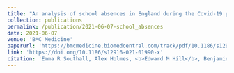 ```yaml
---
title: "An analysis of school absences in England during the Covid-19 pandemic"
collection: publications
permalink: /publication/2021-06-07-school_absences
date: 2021-06-07
venue: 'BMC Medicine'
paperurl: 'https://bmcmedicine.biomedcentral.com/track/pdf/10.1186/s12916-021-01990-x.pdf'
link: 'https://doi.org/10.1186/s12916-021-01990-x'
citation: 'Emma R Southall, Alex Holmes, <b>Edward M Hill</b>, Benjamin D Atkins, Trystan Leng, Robin N Thompson, Louise Dyson, Matt J Keeling, Michael J Tildesley. (2021). &quot;An analysis of school absences in England during the Covid-19 pandemic.&quot; <i>BMC Medicine</i>. <b>19</b>: 137. doi:10.1186/s12916-021-01990-x.'
---
```

